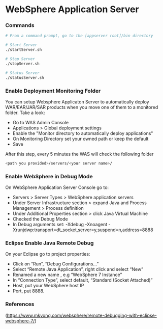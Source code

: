 # WebSphere Application Server

### Commands

```sh
# From a command prompt, go to the [appserver root]/bin directory

# Start Server
./startServer.sh

# Stop Server
./stopServer.sh

# Status Server
./statusServer.sh
```
### Enable Deployment Monitoring Folder

You can setup Websphere Applicaton Server to automatically deploy WAR/EAR/JAR/SAR products when you move one of them to a monitored folder. Take a look:

* Go to WAS Admin Console
* Applications > Global deployment settings
* Enable the "Monitor directory to automatically deploy applications"
* On Monitoring Directory set your owned path or keep the default
* Save

After this step, every 5 minutes the WAS will check the following folder

```sh
<path you provided>/servers/<your server name>/
```

### Enable WebSphere in Debug Mode

On WebSphere Application Server Console go to:

* Servers > Server Types > WebSphere application servers
* Under Server Infrastructure section > expand Java and Process Management > Process definition
* Under Additional Properties section > click Java Virtual Machine
* Checked the Debug Mode
* In Debug arguments set: -Xdebug -Xnoagent -Xrunjdwp:transport=dt_socket,server=y,suspend=n,address=8888

### Eclipse Enable Java Remote Debug

On your Eclipse go to project properties:

* Click on “Run”, “Debug Configurations…”
* Select “Remote Java Application”, right click and select “New”
* Renamed a new name , e.g “WebSphere 7 Instance”
* In “Connection Type”, select default, “Standard (Socket Attached)”
* Host, put your WebSphere host IP
* Port, put 8888.

### References

(https://www.mkyong.com/websphere/remote-debugging-with-eclipse-websphere-7/)
